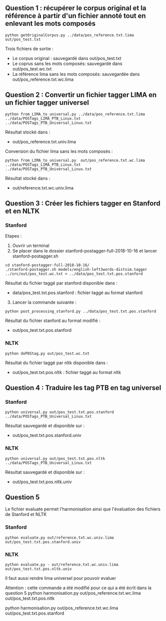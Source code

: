 ## Question 1 : récupérer le corpus original et la référence à partir d'un fichier annoté tout en enlevant les mots composés  
```
python getOriginalCorpus.py ../data/pos_reference.txt.lima out/pos_test.txt
```

Trois fichiers de sortie : 

- Le corpus original : sauvegardé dans out/pos_test.txt
- Le coprus sans les mots composés: sauvegardé dans out/pos_test.wc.txt
- La référence lima sans les mots composés: sauvegardée dans  out/pos_reference.txt.wc.lima


## Question 2 : Convertir un fichier tagger LIMA en un fichier tagger universel
```
python from_LIMA_to_universal.py ../data/pos_reference.txt.lima ../data/POSTags_LIMA_PTB_Linux.txt ../data/POSTags_PTB_Universal_Linux.txt
```

Résultat stocké dans :
- out/pos_reference.txt.univ.lima 

Conversion du fichier lima sans les mots composés :

```
python from_LIMA_to_universal.py  out/pos_reference.txt.wc.lima ../data/POSTags_LIMA_PTB_Linux.txt ../data/POSTags_PTB_Universal_Linux.txt
```


Résultat stocké dans :
- out/reference.txt.wc.univ.lima

## Question 3 : Créer les fichiers tagger en Stanford et en NLTK

### Stanford
Etapes :
1. Ouvrir un terminal
2. Se placer dans le dossier stanford-postagger-full-2018-10-16 et lancer stanford-postagger.sh
```
cd stanford-postagger-full-2018-10-16/
./stanford-postagger.sh models/english-left3words-distsim.tagger ../src/out/pos_test.wc.txt > ../data/pos_test.txt.pos.stanford
```

Résultat du fichier taggé par stanford disponible dans :

 - data/pos_test.txt.pos.stanford : fichier taggé au format stanford 

3. Lancer la commande suivante :
```
python post_processing_stanford.py ../data/pos_test.txt.pos.stanford
```

Résultat du fichier stanford au format modifié : 

 - out/pos_test.txt.pos.stanford 

### NLTK

```
python doPOStag.py out/pos_test.wc.txt
```

Résultat du fichier taggé par nltk disponible dans :

 - out/pos_test.txt.pos.nltk : fichier taggé au format nltk

## Question 4 : Traduire les tag PTB en tag universel
### Stanford
```
python universal.py out/pos_test.txt.pos.stanford ../data/POSTags_PTB_Universal_Linux.txt
```
Résultat sauvegardé et disponible sur :

- out/pos_test.txt.pos.stanford.univ

### NLTK
```
python universal.py out/pos_test.txt.pos.nltk ../data/POSTags_PTB_Universal_Linux.txt
```
Résultat sauvegardé et disponible sur :

- out/pos_test.txt.pos.nltk.univ

## Question 5
Le fichier evaluate permet l'harmonisation ainsi que l'évaluation des fichiers de Stanford et NLTK

### Stanford
```
python evaluate.py out/reference.txt.wc.univ.lima out/pos_test.txt.pos.stanford.univ
```

### NLTK
```
python evaluate.py - out/reference.txt.wc.univ.lima out/pos_test.txt.pos.nltk.univ
```
Il faut aussi rendre lima universel pour pouvoir evaluer 

Attention : cette commande a été modifié pour ce qui a été écrit dans la question 5
python harmonisation.py out/pos_reference.txt.wc.lima out/pos_test.txt.pos.nltk

python harmonisation.py out/pos_reference.txt.wc.lima out/pos_test.txt.pos.stanford

